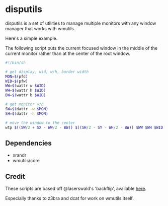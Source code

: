 disputils
=========

disputils is a set of utilities to manage multiple monitors with any window
manager that works with wmutils.

Here's a simple example.

The following script puts the current focused window in the middle of the
current monitor rather than at the center of the root window.

```sh
#!/bin/sh

# get display, wid, w/h, border width
MON=$(pfd)
WID=$(pfw)
WW=$(wattr w $WID)
WH=$(wattr h $WID)
BW=$(wattr b $WID)

# get monitor w/h
SW=$(dattr -w $MON)
SH=$(dattr -h $MON)

# move the window to the center
wtp $((SW/2 + SX - WW/2 - BW)) $((SH/2 - SY - WH/2 - BW)) $WW $WH $WID
```

Dependencies
------------

* xrandr
* wmutils/core

Credit
------

These scripts are based off @laserswald's 'backflip', available
[here](https://github.com/laserswald/backflip).

Especially thanks to z3bra and dcat for work on wmutils itself.
